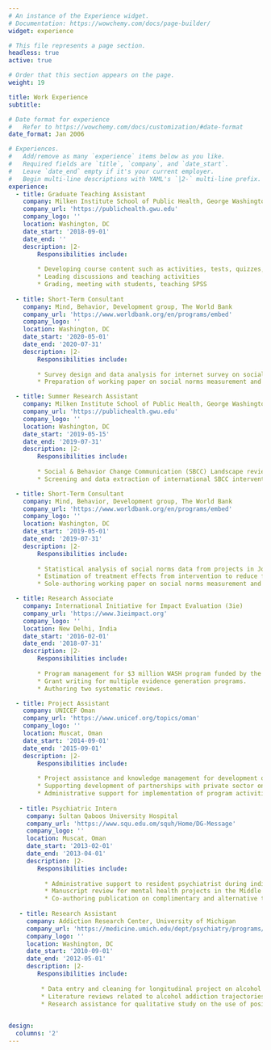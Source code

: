 ```yaml
---
# An instance of the Experience widget.
# Documentation: https://wowchemy.com/docs/page-builder/
widget: experience

# This file represents a page section.
headless: true
active: true

# Order that this section appears on the page.
weight: 19

title: Work Experience
subtitle:

# Date format for experience
#   Refer to https://wowchemy.com/docs/customization/#date-format
date_format: Jan 2006

# Experiences.
#   Add/remove as many `experience` items below as you like.
#   Required fields are `title`, `company`, and `date_start`.
#   Leave `date_end` empty if it's your current employer.
#   Begin multi-line descriptions with YAML's `|2-` multi-line prefix.
experience:
  - title: Graduate Teaching Assistant
    company: Milken Institute School of Public Health, George Washington University
    company_url: 'https://publichealth.gwu.edu'
    company_logo: ''
    location: Washington, DC
    date_start: '2018-09-01'
    date_end: ''
    description: |2-
        Responsibilities include:
        
        * Developing course content such as activities, tests, quizzes, etc.
        * Leading discussions and teaching activities
        * Grading, meeting with students, teaching SPSS
        
  - title: Short-Term Consultant
    company: Mind, Behavior, Development group, The World Bank
    company_url: 'https://www.worldbank.org/en/programs/embed'
    company_logo: ''
    location: Washington, DC
    date_start: '2020-05-01'
    date_end: '2020-07-31'
    description: |2-
        Responsibilities include:
       
        * Survey design and data analysis for internet survey on social norms around household behaviors and COVID-19 impacts conducted in Jordan, Tunisia, and Morocco.
        * Preparation of working paper on social norms measurement and analysis approaches.

  - title: Summer Research Assistant
    company: Milken Institute School of Public Health, George Washington University
    company_url: 'https://publichealth.gwu.edu'
    company_logo: ''
    location: Washington, DC
    date_start: '2019-05-15'
    date_end: '2019-07-31'
    description: |2-
        Responsibilities include:
       
        * Social & Behavior Change Communication (SBCC) Landscape review with colleagues from UNICEF, John Hopkins University, and New York University.
        * Screening and data extraction of international SBCC interventions.

  - title: Short-Term Consultant
    company: Mind, Behavior, Development group, The World Bank
    company_url: 'https://www.worldbank.org/en/programs/embed'
    company_logo: ''
    location: Washington, DC
    date_start: '2019-05-01'
    date_end: '2019-07-31'
    description: |2-
        Responsibilities include:
       
        * Statistical analysis of social norms data from projects in Jordan, Kurdistan, and Republic of Georgia.
        * Estimation of treatment effects from intervention to reduce fertility bias in Republic of Georgia.
        * Sole-authoring working paper on social norms measurement and analysis approaches. 

  - title: Research Associate
    company: International Initiative for Impact Evaluation (3ie)
    company_url: 'https://www.3ieimpact.org'
    company_logo: ''
    location: New Delhi, India
    date_start: '2016-02-01'
    date_end: '2018-07-31'
    description: |2-
        Responsibilities include:
       
        * Program management for $3 million WASH program funded by the Gates Foundation comprising 9 formative evaluations, 4 impact evaluations, and 1 measurement study.
        * Grant writing for multiple evidence generation programs.
        * Authoring two systematic reviews.

  - title: Project Assistant
    company: UNICEF Oman
    company_url: 'https://www.unicef.org/topics/oman'
    company_logo: ''
    location: Muscat, Oman
    date_start: '2014-09-01'
    date_end: '2015-09-01'
    description: |2-
        Responsibilities include:
       
        * Project assistance and knowledge management for development of a national strategy on social development.
        * Supporting development of partnerships with private sector on behalf of line ministries.
        * Administrative support for implementation of program activities in health, education, and social development.
 
   - title: Psychiatric Intern
     company: Sultan Qaboos University Hospital
     company_url: 'https://www.squ.edu.om/squh/Home/DG-Message'
     company_logo: ''
     location: Muscat, Oman
     date_start: '2013-02-01'
     date_end: '2013-04-01'
     description: |2-
        Responsibilities include:
          
          * Administrative support to resident psychiatrist during individual client sessions.
          * Manuscript review for mental health projects in the Middle East.
          * Co-authoring publication on complimentary and alternative treatment for epilepsy in Oman.
        
   - title: Research Assistant
     company: Addiction Research Center, University of Michigan
     company_url: 'https://medicine.umich.edu/dept/psychiatry/programs/addiction-center/addiction-center-research'
     company_logo: ''
     location: Washington, DC
     date_start: '2010-09-01'
     date_end: '2012-05-01'
     description: |2-
        Responsibilities include:
        
         * Data entry and cleaning for longitudinal project on alcohol dependent individuals.
         * Literature reviews related to alcohol addiction trajectories.
         * Research assistance for qualitative study on the use of positive psychology in treatment manuals for alcohol dependence.
   

design:
  columns: '2'
---
```

